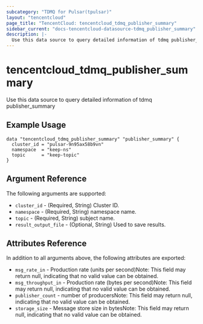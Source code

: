 ```yaml
---
subcategory: "TDMQ for Pulsar(tpulsar)"
layout: "tencentcloud"
page_title: "TencentCloud: tencentcloud_tdmq_publisher_summary"
sidebar_current: "docs-tencentcloud-datasource-tdmq_publisher_summary"
description: |-
  Use this data source to query detailed information of tdmq publisher_summary
---
```


# tencentcloud_tdmq_publisher_summary

Use this data source to query detailed information of tdmq publisher_summary

## Example Usage

```hcl
data "tencentcloud_tdmq_publisher_summary" "publisher_summary" {
  cluster_id = "pulsar-9n95ax58b9vn"
  namespace  = "keep-ns"
  topic      = "keep-topic"
}
```

## Argument Reference

The following arguments are supported:

* `cluster_id` - (Required, String) Cluster ID.
* `namespace` - (Required, String) namespace name.
* `topic` - (Required, String) subject name.
* `result_output_file` - (Optional, String) Used to save results.

## Attributes Reference

In addition to all arguments above, the following attributes are exported:

* `msg_rate_in` - Production rate (units per second)Note: This field may return null, indicating that no valid value can be obtained.
* `msg_throughput_in` - Production rate (bytes per second)Note: This field may return null, indicating that no valid value can be obtained.
* `publisher_count` - number of producersNote: This field may return null, indicating that no valid value can be obtained.
* `storage_size` - Message store size in bytesNote: This field may return null, indicating that no valid value can be obtained.


